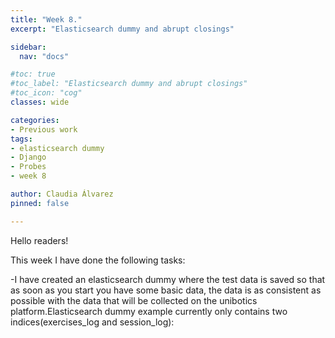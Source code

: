 ```yaml
---
title: "Week 8."
excerpt: "Elasticsearch dummy and abrupt closings"

sidebar:
  nav: "docs"

#toc: true
#toc_label: "Elasticsearch dummy and abrupt closings"
#toc_icon: "cog"
classes: wide

categories:
- Previous work
tags:
- elasticsearch dummy
- Django
- Probes
- week 8

author: Claudia Álvarez
pinned: false

---
```

 Hello readers!
 
 This week I have done the following tasks:
 
-I have created an elasticsearch dummy where the test data is saved so that as soon as you start you have some basic data, the data is as consistent as possible with the data that will be collected on the unibotics platform.Elasticsearch dummy example currently only contains two indices(exercises_log and session_log):



